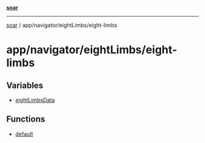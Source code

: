 [**soar**](../../../../README.md)

***

[soar](../../../../modules.md) / app/navigator/eightLimbs/eight-limbs

# app/navigator/eightLimbs/eight-limbs

## Variables

- [eightLimbsData](variables/eightLimbsData.md)

## Functions

- [default](functions/default.md)
